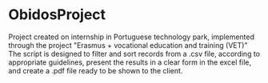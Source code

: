 # ObidosProject
Project created on internship in Portuguese technology park, implemented through the project "Erasmus + vocational education and training (VET)"
The script is designed to filter and sort records from a .csv file, according to appropriate guidelines,
present the results in a clear form in the excel file, and create a .pdf file ready to be shown to the client.
